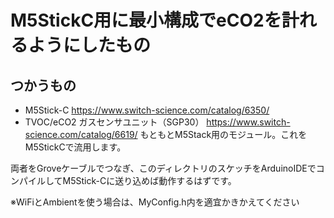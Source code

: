 # M5StickC用に最小構成でeCO2を計れるようにしたもの

## つかうもの

* M5Stick-C
https://www.switch-science.com/catalog/6350/
* TVOC/eCO2 ガスセンサユニット（SGP30）
https://www.switch-science.com/catalog/6619/
もともとM5Stack用のモジュール。これをM5StickCで流用します。

両者をGroveケーブルでつなぎ、このディレクトリのスケッチをArduinoIDEでコンパイルしてM5Stick-Cに送り込めば動作するはずです。

※WiFiとAmbientを使う場合は、MyConfig.h内を適宜かきかえてください
